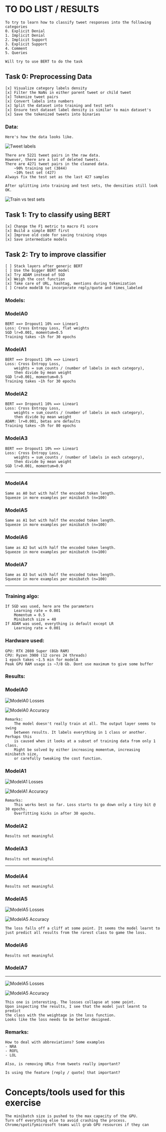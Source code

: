 # TO DO LIST / RESULTS
    To try to learn how to classify tweet responses into the following categories
    0. Explicit Denial
    1. Implicit Denial
    2. Implicit Support
    3. Explicit Support
    4. Comment
    5. Queries
    
    Will try to use BERT to do the task    
    
## **Task 0: Preprocessing Data**
    [x] Visualize category labels density
    [x] Filter the NaNs in either parent tweet or child tweet
    [x] Tokenize tweet pairs
    [x] Convert labels into numbers
    [x] Split the dataset into training and test sets
    [x] Ensure test dataset label density is similar to main dataset's
    [x] Save the tokenized tweets into binaries    

### **Data:**
    Here's how the data looks like.

![Tweet labels](./data/label_density.png)
        
    There are 5221 tweet pairs in the raw data. 
    However, there are a lot of deleted tweets.
    There are 4271 tweet pairs in the cleaned data.
        ~90% training set (3844)
        ~10% test set (427)
    Always fix the test set as the last 427 samples

    After splitting into training and test sets, the densities still look OK.
    
![Train vs test sets](./data/test_train_density.png)

## **Task 1: Try to classify using BERT**
    [x] Change the F1 metric to macro F1 score
    [x] Build a simple BERT first
    [x] Improve old code for saving training steps
    [x] Save intermediate models

## **Task 2: Try to improve classifier**
    [ ] Stack layers after generic BERT
    [ ] Use the bigger BERT model
    [x] Try ADAM instead of SGD
    [x] Weigh the cost function
    [x] Take care of URL, hashtag, mentions during tokenization
    [ ] Create modelB to incorporate reply/quote and times_labeled

### **Models:**

### ModelA0
    BERT ==> Dropout1 10% ==> Linear1
    Loss: Cross Entropy Loss, flat weights
    SGD lr=0.001, momentum=0.5
    Training takes ~1h for 30 epochs
    
### ModelA1
    BERT ==> Dropout1 10% ==> Linear1
    Loss: Cross Entropy Loss, 
        weights = sum_counts / (number of labels in each category),
        then divide by mean weight 
    SGD lr=0.001, momentum=0.5
    Training takes ~1h for 30 epochs
    
### ModelA2
    BERT ==> Dropout1 10% ==> Linear1
    Loss: Cross Entropy Loss, 
        weights = sum_counts / (number of labels in each category),
        then divide by mean weight 
    ADAM: lr=0.001, betas are defaults
    Training takes ~3h for 80 epochs

### ModelA3
    BERT ==> Dropout1 10% ==> Linear1
    Loss: Cross Entropy Loss, 
        weights = sum_counts / (number of labels in each category),
        then divide by mean weight 
    SGD lr=0.001, momentum=0.9
------------------------------------------------------------------
### ModelA4
    Same as A0 but with half the encoded token length.
    Squeeze in more examples per minibatch (n=100)
    
### ModelA5
    Same as A1 but with half the encoded token length.
    Squeeze in more examples per minibatch (n=100)
    
### ModelA6
    Same as A2 but with half the encoded token length.
    Squeeze in more examples per minibatch (n=100)

### ModelA7
    Same as A3 but with half the encoded token length.
    Squeeze in more examples per minibatch (n=100)
------------------------------------------------------------------

### **Training algo:**
    If SGD was used, here are the parameters
        Learning rate = 0.001
        Momentum = 0.5
        Minibatch size = 40
    If ADAM was used, everything is default except LR
        Learning rate = 0.001

### **Hardware used:**
    GPU: RTX 2080 Super (8Gb RAM)
    CPU: Ryzen 3900 (12 cores 24 threads)
    1 epoch takes ~1.5 min for modelA
    Peak GPU RAM usage is ~7/8 Gb. Dont use maximum to give some buffer

### **Results:**

### ModelA0
    
![ModelA0 Losses](./results/modelA0_sgd_30_epoch_loss.png)

![ModelA0 Accuracy](./results/modelA0_sgd_30_epoch_accuracy.png)
    
    Remarks:
        The model doesn't really train at all. The output layer seems to swing 
        between results. It labels everything in 1 class or another. Perhaps this 
        is caused when it looks at a subset of training data from only 1 class. 
        Might be solved by either increasing momentum, increasing minibatch size, 
        or carefully tweaking the cost function.
        
### ModelA1

![ModelA1 Losses](./results/modelA1_sgd_80_epoch_loss.png)

![ModelA1 Accuracy](./results/modelA1_sgd_80_epoch_accuracy.png)
    
    Remarks:
        This works best so far. Loss starts to go down only a tiny bit @ 30 epochs. 
        Overfitting kicks in after 30 epochs.
    
### ModelA2
    Results not meaningful

### ModelA3
    Results not meaningful

------------------------------------------------------------------
### ModelA4
    Results not meaningful
    
### ModelA5
![ModelA5 Losses](./results/modelA5_sgd_80_epoch_loss.png)

![ModelA5 Accuracy](./results/modelA5_sgd_80_epoch_accuracy.png)
    
    The loss falls off a cliff at some point. It seems the model learnt to 
    just predict all results from the rarest class to game the loss.
    
### ModelA6
    Results not meaningful
    
### ModelA7    

------------------------------------------------------------------
![ModelA5 Losses](./results/modelA5_sgd_80_epoch_loss.png)

![ModelA5 Accuracy](./results/modelA5_sgd_80_epoch_accuracy.png)

    This one is interesting. The losses collapse at some point. 
    Upon inspecting the results, I see that the model just learnt to predict 
    the class with the weightage in the loss function. 
    Looks like the loss needs to be better designed.
    
### **Remarks:**
    How to deal with abbreviations? Some examples
    - NRA
    - ROFL
    - LOL
    
    Also, is removing URLs from tweets really important?
    
    Is using the feature [reply / quote] that important?
    

# Concepts/tools used for this exercise
    The minibatch size is pushed to the max capacity of the GPU.
    Turn off everything else to avoid crashing the process.
    Chrome/spotifymicrosoft teams will grab GPU resources if they can